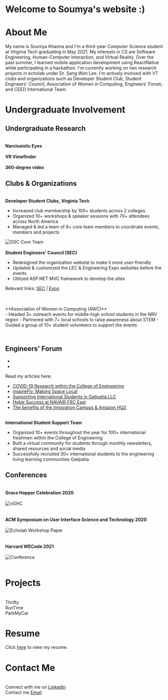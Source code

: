 # Welcome to Soumya's website :)

# About Me

My name is Soumya Khanna and I'm a third-year Computer Science student at Virginia Tech graduating in May 2021. My interests in CS are Software Engineering, Human-Computer Interaction, and Virtual Reality. Over the past summer, I learned mobile application development using ReactNative while participating in a hackathon. I'm currently working on two research projects in echolab under Dr. Sang Won Lee. I'm actively involved with VT clubs and organizations such as Developer Student Club, Student Engineers' Council, Association of Women in Computing, Engineers' Forum, and CEED International Team. 

# Undergraduate Involvement

## Undergraduate Research

<br>**Narcissistic Eyes**
<br>
<br>**VR Viewfinder**
<br>
<br>**360-degree video**
<br>

## Clubs & Organizations 

<br>**Developer Student Clubs, Virginia Tech**
<br>
  - Increased club membership by 100+ students across 2 colleges
  - Organized 10+ workshops & speaker sessions with 70+ attendees across North America
  - Managed & led a team of 8+ core team members to coordinate events, members and projects

![DSC Core Team](dsc3.JPG)
<br>
<br>**Student Engineers' Council (SEC)**
<br>
  - Redesigned the organization website to make it more user-friendly
  - Updated & customized the LEC & Engineering Expo websites before the events
  - Utilized ASP.NET MVC framework to develop the sites

Relevant links:
[SEC](https://www.sec.vt.edu/) | [Expo](https://expo.sec.vt.edu/) 

<br>
<br>**Association of Women in Computing (AWC)**
<br>
  - Headed 3+ outreach events for middle-high school students in the NRV region
  - Partnered with 7+ local schools to raise awareness about STEM 
  - Guided a group of 10+ student volunteers to support the events

<br>**Engineers' Forum**
<br>
  - 
  - 
  - 

Read my articles here:
- [COVID-19 Research within the College of Engineering](https://issuu.com/engineersforum/docs/septefissue2020_v7_web)
- [inspireFly: Making Space Local](https://issuu.com/engineersforum/docs/aprilefissueissuu)
- [Supporting International Students in Galipatia LLC](http://www.ef.org.vt.edu/wp-content/uploads/2020/03/FebEFIssue_WEB5.pdf)
- [Hokie Success at NAVAIR FRC East](http://www.ef.org.vt.edu/wp-content/uploads/2019/08/SeptEFIssueFinal10_nobleed2.pdf)
- [The benefits of the Innovation Campus & Amazon HQ2](http://www.ef.org.vt.edu/wp-content/uploads/2019/05/AprEFIssueFinal-Bleed-min.pdf)

<br>**International Student Support Team**
<br>
  - Organized 10+ events throughout the year for 100+ international freshmen within the College of Engineering
  - Built a virtual community for students through monthly newsletters, shared resources and social media  
  - Successfully recruited 30+ international students to the engineering living learning communities Galipatia 


## Conferences

<br>**Grace Hopper Celebration 2020**
<br>
<br>
![vGHC](vGHC.jpeg)
<br>
<br>
<br>**ACM Symposium on User Interface Science and Technology 2020**
<br>
<br>
![Echolab Workshop Paper](Capture.JPG)
<br>
<br>
<br>**Harvard WECode 2021**
<br>
<br>
![Conference](wecode21.JPG)
<br>
<br>

# Projects
<br>Thrifty
<br>RunTime
<br>ParkMyCar

# Resume

Click [here](https://github.com/soumyakhanna/soumyakhanna.github.io/blob/master/Soumya%20Khanna%20Resume.pdf) to view my resume.

# Contact Me

<br>Connect with me on [LinkedIn](https://www.linkedin.com/in/soumyakhanna/)
<br>Contact me [Email](mailto:soumyak@vt.edu)
